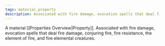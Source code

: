 ```yaml
---
tags: material_property
description: Associated with fire damage, evocation spells that deal fire damage, conjuring fire, fire resistance, the element of fire, and fire elemental creatures.
---
```

A material [[Properties Overview|Property]]. Associated with fire damage, evocation spells that deal fire damage, conjuring fire, fire resistance, the element of fire, and fire elemental creatures.